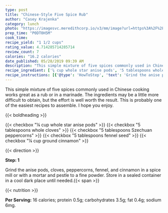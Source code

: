 ```yaml
---
type: post
title: "Chinese-Style Five Spice Rub"
author: "Casey Krajenka"
category: lunch
photo: "https://imagesvc.meredithcorp.io/v3/mm/image?url=https%3A%2F%2Fimages.media-allrecipes.com%2Fuserphotos%2F855861.jpg"
prep_time: "P0DT0H5M"
cook_time: 
recipe_yield: "1 1/2 cups"
rating_value: 4.714285714285714
review_count: 7
calories: "16.2 calories"
date_published: 05/28/2019 09:39 AM
description: "This simple mixture of five spices commonly used in Chinese cooking works great as a rub or in a marinade. The ingredients may be a little more difficult to obtain, but the effort is well worth the result. This is probably one of the easiest recipes to assemble. I hope you enjoy."
recipe_ingredient: ['¼ cup whole star anise pods', '5 tablespoons whole cloves', '5 tablespoons Szechuan peppercorns', '5 tablespoons fennel seed', '¼ cup ground cinnamon']
recipe_instructions: [{'@type': 'HowToStep', 'text': 'Grind the anise pods, cloves, peppercorns, fennel, and cinnamon in a spice mill or with a mortar and pestle to a fine powder. Store in a sealed container in a cool dark place until needed.\n'}]
---
```


This simple mixture of five spices commonly used in Chinese cooking works great as a rub or in a marinade. The ingredients may be a little more difficult to obtain, but the effort is well worth the result. This is probably one of the easiest recipes to assemble. I hope you enjoy. 

{{< boldheading >}}

{{< checkbox "¼ cup whole star anise pods" >}}
{{< checkbox "5 tablespoons whole cloves" >}}
{{< checkbox "5 tablespoons Szechuan peppercorns" >}}
{{< checkbox "5 tablespoons fennel seed" >}}
{{< checkbox "¼ cup ground cinnamon" >}}


{{< direction >}}

**Step: 1**

Grind the anise pods, cloves, peppercorns, fennel, and cinnamon in a spice mill or with a mortar and pestle to a fine powder. Store in a sealed container in a cool dark place until needed.{{< span >}}

{{< nutrition >}}

**Per Serving:** 16 calories; protein 0.5g; carbohydrates 3.5g; fat 0.4g; sodium 6mg.